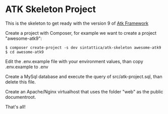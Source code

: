 # ATK Skeleton Project

This is the skeleton to get ready with the version 9 of [Atk Framework](https://github.com/Sintattica/atk)

Create a project with Composer, for example we want to create a project "awesome-atk9":

	$ composer create-project -s dev sintattica/atk-skeleton awesome-atk9
	$ cd awesome-atk9
	
Edit the .env.example file with your environment values, than copy .env.example to .env

Create a MySql database and execute the query of src/atk-project.sql, than delete this file.

Create an Apache/Nginx virtualhost that uses the folder "web" as the public documentroot.

That's all!


	



